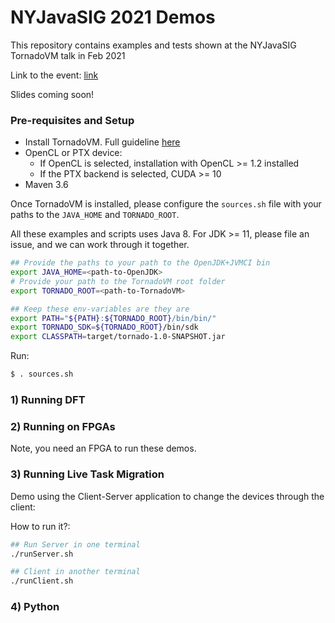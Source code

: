 # NYJavaSIG 2021 Demos 

This repository contains examples and tests shown at the NYJavaSIG TornadoVM talk in Feb 2021

Link to the event: [link](https://www.eventbrite.com/e/transparent-heterogeneous-computing-for-java-via-tornadovm-tickets-138156215961)

Slides coming soon! 

### Pre-requisites and Setup

* Install TornadoVM. Full guideline [here](https://github.com/beehive-lab/TornadoVM/blob/master/INSTALL.md)
* OpenCL or PTX device:
  * If OpenCL is selected, installation with OpenCL >= 1.2 installed
  * If the PTX backend is selected, CUDA >= 10  
* Maven 3.6

Once TornadoVM is installed, please configure the `sources.sh` file with your paths to the `JAVA_HOME` and `TORNADO_ROOT`.

All these examples and scripts uses Java 8. For JDK >= 11, please file an issue, and we can work through it together.   

```bash
## Provide the paths to your path to the OpenJDK+JVMCI bin
export JAVA_HOME=<path-to-OpenJDK>
# Provide your path to the TornadoVM root folder
export TORNADO_ROOT=<path-to-TornadoVM>

## Keep these env-variables are they are
export PATH="${PATH}:${TORNADO_ROOT}/bin/bin/"
export TORNADO_SDK=${TORNADO_ROOT}/bin/sdk
export CLASSPATH=target/tornado-1.0-SNAPSHOT.jar
```

Run:
```bash
$ . sources.sh
```

### 1) Running DFT


### 2) Running on FPGAs

Note, you need an FPGA to run these demos. 


### 3) Running Live Task Migration 

Demo using the Client-Server application to change the devices through the client:

How to run it?:

```bash
## Run Server in one terminal
./runServer.sh

## Client in another terminal
./runClient.sh
```

### 4) Python 
